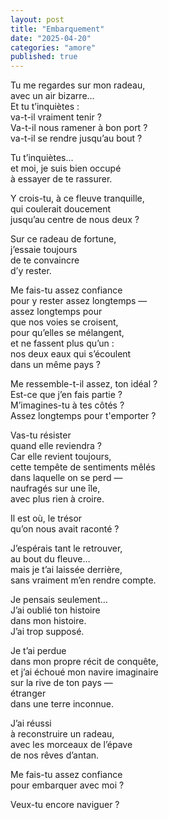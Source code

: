 ```yaml
---
layout: post
title: "Embarquement"
date: "2025-04-20"
categories: "amore"
published: true
---
```


Tu me regardes sur mon radeau,  
avec un air bizarre...  
Et tu t’inquiètes :  
va-t-il vraiment tenir ?  
Va-t-il nous ramener à bon port ?  
va-t-il se rendre jusqu’au bout ?  

Tu t’inquiètes…  
et moi, je suis bien occupé  
à essayer de te rassurer.  

Y crois-tu, à ce fleuve tranquille,  
qui coulerait doucement  
jusqu’au centre de nous deux ?  

Sur ce radeau de fortune,  
j’essaie toujours  
de te convaincre  
d’y rester.  

Me fais-tu assez confiance  
pour y rester assez longtemps —  
assez longtemps pour  
que nos voies se croisent,  
pour qu’elles se mélangent,  
et ne fassent plus qu’un :  
nos deux eaux qui s’écoulent  
dans un même pays ?  

Me ressemble-t-il assez, ton idéal ?  
Est-ce que j’en fais partie ?  
M’imagines-tu à tes côtés ?  
Assez longtemps pour t'emporter ?  

Vas-tu résister  
quand elle reviendra ?  
Car elle revient toujours,  
cette tempête de sentiments mêlés  
dans laquelle on se perd —  
naufragés sur une île,  
avec plus rien à croire.  

Il est où, le trésor  
qu’on nous avait raconté ?  

J’espérais tant le retrouver,  
au bout du fleuve…  
mais je t’ai laissée derrière,  
sans vraiment m’en rendre compte.  

Je pensais seulement…  
J’ai oublié ton histoire  
dans mon histoire.  
J’ai trop supposé.  

Je t’ai perdue  
dans mon propre récit de conquête,  
et j’ai échoué mon navire imaginaire  
sur la rive de ton pays —  
étranger  
dans une terre inconnue.  

J’ai réussi  
à reconstruire un radeau,  
avec les morceaux de l’épave  
de nos rêves d’antan.  

Me fais-tu assez confiance  
pour embarquer avec moi ?  

Veux-tu encore naviguer ?  
